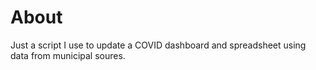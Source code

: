 # About
Just a script I use to update a COVID dashboard and spreadsheet using data from municipal soures.

